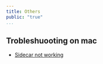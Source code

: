 ```yaml
---
title: Others
public: "true"
...
```


## Trobleshuooting on mac

* [Sidecar not working](./macos-sidecar-trobleshooting)